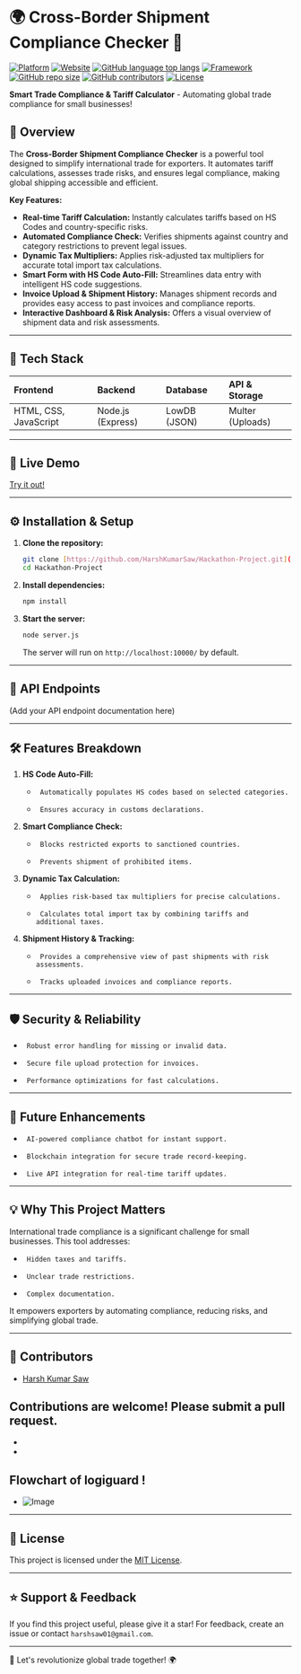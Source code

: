 # 🌍 Cross-Border Shipment Compliance Checker 🚀

[![Platform](https://img.shields.io/badge/platform-Android%20%7C%20iOS%20%7C%20Windows%20%7C%20macOS%20%7C%20Linux-brightgreen)](https://harshkumarsaw.github.io/Hackathon-Project/index.html)
[![Website](https://img.shields.io/website?down_color=red&down_message=offline&up_color=green&up_message=online&url=https%3A%2F%2Fharshkumarsaw.github.io%2FHackathon-Project%2Findex.html)](https://harshkumarsaw.github.io/Hackathon-Project/index.html)
[![GitHub language top langs](https://img.shields.io/github/languages/top/HarshKumarSaw/Hackathon-Project)](https://github.com/HarshKumarSaw/Hackathon-Project)
[![Framework](https://img.shields.io/badge/framework-Express.js-brightgreen)](https://expressjs.com/)
[![GitHub repo size](https://img.shields.io/github/repo-size/HarshKumarSaw/Hackathon-Project)](https://github.com/HarshKumarSaw/Hackathon-Project)
[![GitHub contributors](https://img.shields.io/github/contributors/HarshKumarSaw/Hackathon-Project)](https://github.com/HarshKumarSaw/Hackathon-Project/graphs/contributors)
[![License](https://img.shields.io/github/license/HarshKumarSaw/Hackathon-Project)](LICENSE)



**Smart Trade Compliance & Tariff Calculator** - Automating global trade compliance for small businesses!

## 🌟 Overview

The **Cross-Border Shipment Compliance Checker** is a powerful tool designed to simplify international trade for exporters. It automates tariff calculations, assesses trade risks, and ensures legal compliance, making global shipping accessible and efficient.

**Key Features:**

-   **Real-time Tariff Calculation:** Instantly calculates tariffs based on HS Codes and country-specific risks.
-   **Automated Compliance Check:** Verifies shipments against country and category restrictions to prevent legal issues.
-   **Dynamic Tax Multipliers:** Applies risk-adjusted tax multipliers for accurate total import tax calculations.
-   **Smart Form with HS Code Auto-Fill:** Streamlines data entry with intelligent HS code suggestions.
-   **Invoice Upload & Shipment History:** Manages shipment records and provides easy access to past invoices and compliance reports.
-   **Interactive Dashboard & Risk Analysis:** Offers a visual overview of shipment data and risk assessments.

---

## 🔧 Tech Stack

| Frontend          | Backend           | Database        | API & Storage    |
| :---------------- | :---------------- | :-------------- | :--------------- |
| HTML, CSS, JavaScript | Node.js (Express) | LowDB (JSON)    | Multer (Uploads) |

---

## 🚀 Live Demo

[Try it out!](https://harshkumarsaw.github.io/Hackathon-Project/index.html)

---

## ⚙ Installation & Setup

1.  **Clone the repository:**

    ```bash
    git clone [https://github.com/HarshKumarSaw/Hackathon-Project.git](https://www.google.com/search?q=https://github.com/HarshKumarSaw/Hackathon-Project.git)
    cd Hackathon-Project
    ```

2.  **Install dependencies:**

    ```bash
    npm install
    ```

3.  **Start the server:**

    ```bash
    node server.js
    ```

    The server will run on `http://localhost:10000/` by default.

---

## 📌 API Endpoints

(Add your API endpoint documentation here)

---

## 🛠 Features Breakdown

1.  **HS Code Auto-Fill:**
    -      Automatically populates HS codes based on selected categories.
    -      Ensures accuracy in customs declarations.

2.  **Smart Compliance Check:**
    -      Blocks restricted exports to sanctioned countries.
    -      Prevents shipment of prohibited items.

3.  **Dynamic Tax Calculation:**
    -      Applies risk-based tax multipliers for precise calculations.
    -      Calculates total import tax by combining tariffs and additional taxes.

4.  **Shipment History & Tracking:**
    -      Provides a comprehensive view of past shipments with risk assessments.
    -      Tracks uploaded invoices and compliance reports.

---

## 🛡 Security & Reliability

-      Robust error handling for missing or invalid data.
-      Secure file upload protection for invoices.
-      Performance optimizations for fast calculations.

---

## 🎯 Future Enhancements

-      AI-powered compliance chatbot for instant support.
-      Blockchain integration for secure trade record-keeping.
-      Live API integration for real-time tariff updates.

---

## 💡 Why This Project Matters

International trade compliance is a significant challenge for small businesses. This tool addresses:

-      Hidden taxes and tariffs.
-      Unclear trade restrictions.
-      Complex documentation.

It empowers exporters by automating compliance, reducing risks, and simplifying global trade.

---

## 📝 Contributors

-   [Harsh Kumar Saw](https://github.com/HarshKumarSaw)

Contributions are welcome! Please submit a pull request.
-
-
-
## Flowchart of logiguard !
- ![Image](https://github.com/user-attachments/assets/fa488362-b16b-4655-86e3-529c1e8fc326)

---

## 📜 License

This project is licensed under the [MIT License](LICENSE).

---

## ⭐ Support & Feedback

If you find this project useful, please give it a star! For feedback, create an issue or contact `harshsaw01@gmail.com`.

---

🚀 Let's revolutionize global trade together! 🌍
